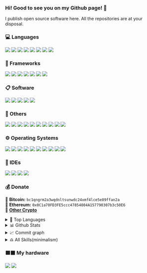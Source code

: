 ### Hi! Good to see you on my Github page! 👋
I publish open source software here. All the repositories are at your disposal.

### 💻 Languages
  <a href="https://www.python.org/"><img src="https://img.shields.io/badge/python-3670A0?style=for-the-badge&logo=python&logoColor=ffdd54"></a>
  <a href="/"><img src="https://img.shields.io/badge/html5-%23E34F26.svg?style=for-the-badge&logo=html5&logoColor=white"></a>
  <a href="/"><img src="https://img.shields.io/badge/css3-%231572B6.svg?style=for-the-badge&logo=css3&logoColor=white"></a>
  <a href="/"><img src="https://img.shields.io/badge/javascript-%23323330.svg?style=for-the-badge&logo=javascript&logoColor=%23F7DF1E"></a>
  <a href="https://www.typescriptlang.org/"><img src="https://img.shields.io/badge/typescript-%23007ACC.svg?style=for-the-badge&logo=typescript&logoColor=white"></a>
  <a href="/"><img src="https://img.shields.io/badge/c++-%2300599C.svg?style=for-the-badge&logo=c%2B%2B&logoColor=white"></a>
  <a href="/"><img src="https://img.shields.io/badge/shell_script-%23121011.svg?style=for-the-badge&logo=gnu-bash&logoColor=white"></a>
  <a href="/"><img src="https://img.shields.io/badge/Markdown-black?style=for-the-badge&logo=markdown&logoColor=white"></a>



### 🧲 Frameworks
  <a href="https://www.djangoproject.com/"><img src="https://img.shields.io/badge/django-%23092E20.svg?style=for-the-badge&logo=django&logoColor=white"></a>
  <a href="https://www.djangoproject.com/"><img src="https://img.shields.io/badge/Django Rest Framework-%23092E20.svg?style=for-the-badge&logo=django&logoColor=white"></a>
  <a href="https://vuejs.org/"><img src="https://img.shields.io/badge/vuejs-%2335495e.svg?style=for-the-badge&logo=vuedotjs&logoColor=%234FC08D"></a>
  <a href="https://reactjs.org/"><img src="https://img.shields.io/badge/reactjs-%2320232a.svg?style=for-the-badge&logo=react&logoColor=%2361DAFB"></a>
  <a href="https://www.electronjs.org/"><img src="https://img.shields.io/badge/electronjs-191970?style=for-the-badge&logo=Electron&logoColor=white"></a>
  <a href="https://threejs.org/"><img src="https://img.shields.io/badge/threejs-black?style=for-the-badge&logo=three.js&logoColor=white"></a>
  <a href="https://nodejs.org/"><img src="https://img.shields.io/badge/nodejs-6DA55F?style=for-the-badge&logo=node.js&logoColor=white"></a>



### 📋 Software
  <a href="https://www.microsoft.com/microsoft-365/excel?rtc=1"><img src="https://img.shields.io/badge/Excel-217346?style=for-the-badge&logo=microsoft-excel&logoColor=white"></a>
  <a href="https://www.microsoft.com/microsoft-365/word?rtc=1"><img src="https://img.shields.io/badge/Word-2B579A?style=for-the-badge&logo=microsoft-word&logoColor=white"></a>
  <a href="https://www.microsoft.com/microsoft-365/powerpoint?rtc=2"><img src="https://img.shields.io/badge/PowerPoint-B7472A?style=for-the-badge&logo=microsoft-powerpoint&logoColor=white"></a>
  <a href="https://figma.com/"><img src="https://img.shields.io/badge/figma-%23F24E1E.svg?style=for-the-badge&logo=figma&logoColor=white"></a>
  <a href="https://blender.org/"><img src="https://img.shields.io/badge/blender-%23F5792A.svg?style=for-the-badge&logo=blender&logoColor=white"></a>




### 📎 Others
  <a href="https://www.xfce.org/"><img src="https://img.shields.io/badge/XFCE-%232284F2.svg?style=for-the-badge&logo=xfce&logoColor=white"></a>
  <a href="https://www.gnome.org/"><img src="https://img.shields.io/badge/GNOME-%232284F2.svg?style=for-the-badge&logo=gnome&logoColor=white"></a>
  <a href="https://kde.org/"><img src="https://img.shields.io/badge/KDE-%232284F2.svg?style=for-the-badge&logo=kde&logoColor=white"></a>
  <a href="https://dwm.suckless.org/"><img src="https://img.shields.io/badge/DWM-C12921.svg?style=for-the-badge&logo=dwm&logoColor=white"></a>
  <a href="https://git-scm.com/"><img src="https://img.shields.io/badge/Git-%23F05033.svg?style=for-the-badge&logo=git&logoColor=white"></a>
  <a href="https://www.docker.com/"><img src="https://img.shields.io/badge/Docker-%230db7ed.svg?style=for-the-badge&logo=docker&logoColor=white"></a>
  <a href="https://www.arduino.cc/"><img src="https://img.shields.io/badge/-Arduino-00979D?style=for-the-badge&logo=Arduino&logoColor=white"></a>
  <a href="https://www.raspberrypi.org/"><img src="https://img.shields.io/badge/-Raspberry Pi-C51A4A?style=for-the-badge&logo=Raspberry-Pi"></a>
  <a href="https://vuex.vuejs.org/"><img src="https://img.shields.io/badge/Vuex-%2335495e.svg?style=for-the-badge&logo=vuedotjs&logoColor=%234FC08D"></a>
  <a href="https://vercel.com/"><img src="https://img.shields.io/badge/vercel-%23000000.svg?style=for-the-badge&logo=vercel&logoColor=white"></a>




### ⚙️ Operating Systems
  <div style="margin-top: 15px;">
    <a href="https://www.debian.org/"><img src="https://img.shields.io/badge/Debian-D70A53?style=flat-square&logo=debian&logoColor=white"></a>
    <a href="https://ubuntu.com/"><img src="https://img.shields.io/badge/Ubuntu-E95420?style=flat-square&logo=ubuntu&logoColor=white"></a>
    <a href="https://www.kali.org/"><img src="https://img.shields.io/badge/Kali-268BEE?style=flat-square&logo=kalilinux&logoColor=white"></a>
    <a href="https://tails.boum.org/"><img src="https://img.shields.io/badge/Tails%20-56347C?&style=flat-square&logo=tails&logoColor=white"></a>
    <a href="https://www.android.com/"><img src="https://img.shields.io/badge/Android-3DDC84?style=flat-square&logo=android&logoColor=white"></a>
    <a href="https://www.microsoft.com/en-us/windows/windows-11"><img src="https://img.shields.io/badge/Windows%2011-0078D4?style=flat-square&logo=microsoft&logoColor=white"></a>
    <a href="https://www.microsoft.com/en-us/windows/get-windows-10"><img src="https://img.shields.io/badge/Windows 10-0078D6?style=flat-square&logo=windows&logoColor=white"></a>
    <a href="https://support.microsoft.com/en-us/windows/windows-xp-support-has-ended-47b944b8-f4d3-82f2-9acc-21c79ee6ef5e"><img src="https://img.shields.io/badge/Windows%20XP-003399?style=flat-square&logo=windowsxp&logoColor=white"></a>
    <a href="https://www.apple.com/macos/"><img src="https://img.shields.io/badge/-MacOS-black?style=flat-square&logo=apple"></a>
    <a href="https://www.apple.com/ios/"><img src="https://img.shields.io/badge/-iOS-black?style=flat-square&logo=apple"></a>
  </div>


### 📔 IDEs
  <div style="margin-top: 15px;">
  <a href="https://atom.io/"><img src="https://img.shields.io/badge/Atom-%2366595C.svg?style=flat-square&logo=atom&logoColor=white"></a>
  <a href="https://neovim.io/"><img src="https://img.shields.io/badge/NeoVim-%2357A143.svg?&style=flat-square&logo=neovim&logoColor=white"></a>
  <a href="https://www.vim.org/"><img src="https://img.shields.io/badge/Vim-%2311AB00.svg?style=flat-square&logo=vim&logoColor=white"></a>
  <a href="https://code.visualstudio.com/"><img src="https://img.shields.io/badge/Visual%20Studio%20Code-0078d7.svg?style=flat-square&logo=visual-studio-code&logoColor=white"></a>
  </div>


### 💰 Donate
  🔸 <strong>Bitcoin:</strong> <code>bc1qngrm2a3wqdnltsunwdc24xmf4lce5e89ffan2a</code><br>
  🔸 <strong>Ethereum:</strong> <code>0x0C1a70FD3FE5ccc47854804A157790307b3c50E6</code><br>
  🔸 <strong><a href="https://github.com/rodukov/rodukov/blob/main/all_crypto.md">Other Crypto</a></strong>

<details>
<summary>🧰 Top Languages</summary>
  <a href="https://github.com/rodukov/"><img src="https://github-readme-stats.vercel.app/api/top-langs/?username=rodukov&layout=compact&theme=dark"></a>
</details>
    
<details>
  <summary>📊 Github Stats</summary>
  <a href="https://github.com/rodukov/"><img src="https://github-readme-stats.vercel.app/api?username=rodukov&theme=great-gatsby&show_icons=true"></a>
  <br><img src="https://visitor-badge.glitch.me/badge?page_id=rodukov" alt="Visitors Counter">
  <img src="https://komarev.com/ghpvc/?username=rodukov&label=Profile%20views&color=BD9F1A&style=flat" alt="rodukov" />
</details>
    
<details>
  <summary> 📈 Commit graph</summary>
  <img src="https://activity-graph.herokuapp.com/graph?username=rodukov&bg_color=1c1917&color=ffffff&line=216E39&point=32C15F&area_color=1c1917&area=true&hide_border=true&custom_title=GitHub%20Commits%20Graph">
</details>
    
<details>
<summary>♎️ All Skills(minimalism)</summary>
  <img src="https://skillicons.dev/icons?i=python,javascript,cpp,vue,react,typescript,electron,django,bash,html,css,linux,git,docker,arduino,raspberrypi,figma,blender,markdown,vim,neovim,vscode,atom,nodejs">
</details>

### 🟩⬛️ My hardware
<a href="https://nvidia.com/"><img src="https://img.shields.io/badge/RTX%203060-%2376B900.svg?style=for-the-badge&logo=nVIDIA&logoColor=white"></a>
<a href="https://amd.com/"><img src="https://img.shields.io/badge/Ryzen%207%205800H-D42323.svg?style=for-the-badge&logo=amd&logoColor=white"></a>
